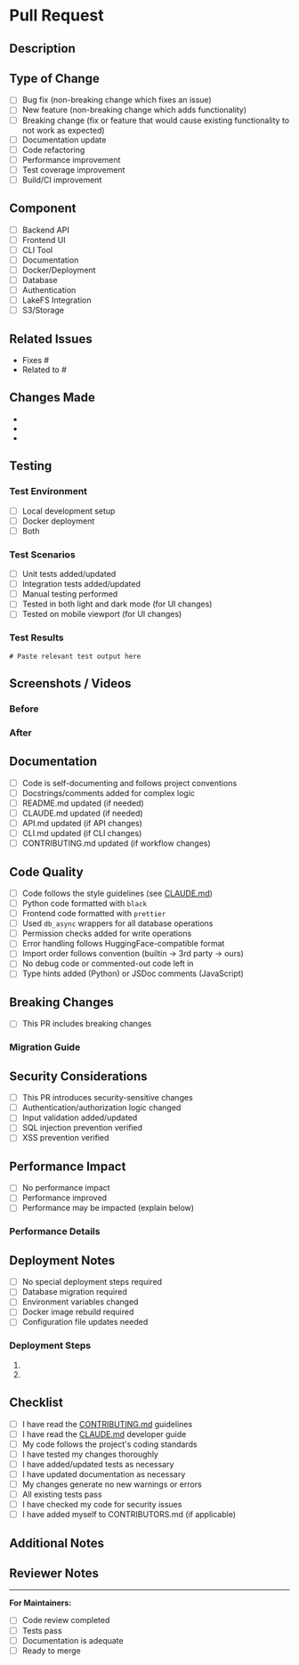 # Pull Request

## Description

<!-- Provide a clear and concise description of your changes -->

## Type of Change

<!-- Mark the relevant option with an "x" -->

- [ ] Bug fix (non-breaking change which fixes an issue)
- [ ] New feature (non-breaking change which adds functionality)
- [ ] Breaking change (fix or feature that would cause existing functionality to not work as expected)
- [ ] Documentation update
- [ ] Code refactoring
- [ ] Performance improvement
- [ ] Test coverage improvement
- [ ] Build/CI improvement

## Component

<!-- Mark all that apply -->

- [ ] Backend API
- [ ] Frontend UI
- [ ] CLI Tool
- [ ] Documentation
- [ ] Docker/Deployment
- [ ] Database
- [ ] Authentication
- [ ] LakeFS Integration
- [ ] S3/Storage

## Related Issues

<!-- Link any related issues. Use "Fixes #issue_number" or "Closes #issue_number" for automatic closing -->

- Fixes #
- Related to #

## Changes Made

<!-- List the main changes made in this PR -->

-
-
-

## Testing

<!-- Describe the tests you ran and how to reproduce them -->

### Test Environment
- [ ] Local development setup
- [ ] Docker deployment
- [ ] Both

### Test Scenarios
<!-- Describe what you tested -->

- [ ] Unit tests added/updated
- [ ] Integration tests added/updated
- [ ] Manual testing performed
- [ ] Tested in both light and dark mode (for UI changes)
- [ ] Tested on mobile viewport (for UI changes)

### Test Results
<!-- Paste test output or describe test results -->

```
# Paste relevant test output here
```

## Screenshots / Videos

<!-- If applicable, add screenshots or videos to demonstrate changes -->

### Before
<!-- Screenshots of the old behavior -->

### After
<!-- Screenshots of the new behavior -->

## Documentation

- [ ] Code is self-documenting and follows project conventions
- [ ] Docstrings/comments added for complex logic
- [ ] README.md updated (if needed)
- [ ] CLAUDE.md updated (if needed)
- [ ] API.md updated (if API changes)
- [ ] CLI.md updated (if CLI changes)
- [ ] CONTRIBUTING.md updated (if workflow changes)

## Code Quality

- [ ] Code follows the style guidelines (see [CLAUDE.md](../CLAUDE.md))
- [ ] Python code formatted with `black`
- [ ] Frontend code formatted with `prettier`
- [ ] Used `db_async` wrappers for all database operations
- [ ] Permission checks added for write operations
- [ ] Error handling follows HuggingFace-compatible format
- [ ] Import order follows convention (builtin → 3rd party → ours)
- [ ] No debug code or commented-out code left in
- [ ] Type hints added (Python) or JSDoc comments (JavaScript)

## Breaking Changes

<!-- If this PR introduces breaking changes, describe them and the migration path -->

- [ ] This PR includes breaking changes

### Migration Guide
<!-- Provide instructions for users to migrate from the old behavior to the new -->

## Security Considerations

<!-- Mark if applicable -->

- [ ] This PR introduces security-sensitive changes
- [ ] Authentication/authorization logic changed
- [ ] Input validation added/updated
- [ ] SQL injection prevention verified
- [ ] XSS prevention verified

## Performance Impact

<!-- Describe any performance implications -->

- [ ] No performance impact
- [ ] Performance improved
- [ ] Performance may be impacted (explain below)

### Performance Details
<!-- Describe performance testing or considerations -->

## Deployment Notes

<!-- Any special deployment steps or configuration changes needed? -->

- [ ] No special deployment steps required
- [ ] Database migration required
- [ ] Environment variables changed
- [ ] Docker image rebuild required
- [ ] Configuration file updates needed

### Deployment Steps
<!-- If special steps are required, list them here -->

1.
2.

## Checklist

<!-- Final checks before submission -->

- [ ] I have read the [CONTRIBUTING.md](../CONTRIBUTING.md) guidelines
- [ ] I have read the [CLAUDE.md](../CLAUDE.md) developer guide
- [ ] My code follows the project's coding standards
- [ ] I have tested my changes thoroughly
- [ ] I have added/updated tests as necessary
- [ ] I have updated documentation as necessary
- [ ] My changes generate no new warnings or errors
- [ ] All existing tests pass
- [ ] I have checked my code for security issues
- [ ] I have added myself to CONTRIBUTORS.md (if applicable)

## Additional Notes

<!-- Any additional information reviewers should know -->

## Reviewer Notes

<!-- Optional: Specific areas you'd like reviewers to focus on -->

---

**For Maintainers:**

- [ ] Code review completed
- [ ] Tests pass
- [ ] Documentation is adequate
- [ ] Ready to merge
